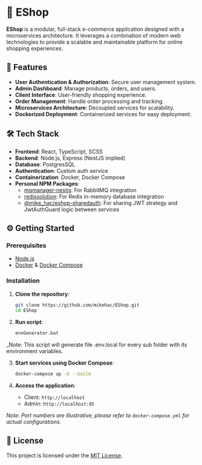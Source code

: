 # 🛒 EShop

**EShop** is a modular, full-stack e-commerce application designed with a microservices architecture. It leverages a combination of modern web technologies to provide a scalable and maintainable platform for online shopping experiences.

## 🚀 Features

- **User Authentication & Authorization**: Secure user management system.
- **Admin Dashboard**: Manage products, orders, and users.
- **Client Interface**: User-friendly shopping experience.
- **Order Management**: Handle order processing and tracking.
- **Microservices Architecture**: Decoupled services for scalability.
- **Dockerized Deployment**: Containerized services for easy deployment.

## 🛠️ Tech Stack

- **Frontend**: React, TypeScript, SCSS
- **Backend**: Node.js, Express (NestJS implied)
- **Database**: PostgresSQL
- **Authentication**: Custom auth service
- **Containerization**: Docker, Docker Compose
- **Personal NPM Packages**:
  - [mqmanager-nestjs](https://www.npmjs.com/package/mqmanager-nestjs): For RabbitMQ integration
  - [redissolution](https://www.npmjs.com/package/redissolution): For Redis in-memory database integration
  - [@mike_hac/eshop-sharedauth](https://www.npmjs.com/package/@mike_hac/eshop-sharedauth): For sharing JWT strategy and JwtAuthGuard logic between services

## ⚙️ Getting Started

### Prerequisites

- [Node.js](https://nodejs.org/)
- [Docker](https://www.docker.com/) & [Docker Compose](https://docs.docker.com/compose/)

### Installation

1. **Clone the repository**:

   ```bash
   git clone https://github.com/mikehac/EShop.git
   cd EShop
   ```

2. **Run script**:

   ```bash
   envGenerator.bat
   ```

\_Note: This script will generate file .env.local for every sub folder with its environment variables.

3. **Start services using Docker Compose**:

   ```bash
   docker-compose up -d --build
   ```

4. **Access the application**:

   - Client: `http://localhost`
   - Admin: `http://localhost:85`

_Note: Port numbers are illustrative; please refer to `docker-compose.yml` for actual configurations._

## 📄 License

This project is licensed under the [MIT License](LICENSE).
